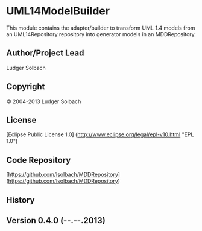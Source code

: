 UML14ModelBuilder
=================
This module contains the adapter/builder to transform UML 1.4 models from an UML14Repository repository into generator models in an MDDRepository.

Author/Project Lead
-------------------
Ludger Solbach

Copyright
---------
© 2004-2013 Ludger Solbach

License
-------
[Eclipse Public License 1.0] (http://www.eclipse.org/legal/epl-v10.html "EPL 1.0")

Code Repository
---------------
[https://github.com/lsolbach/MDDRepository] (https://github.com/lsolbach/MDDRepository)

History
-------

Version 0.4.0 (--.--.2013)
--------------------------
